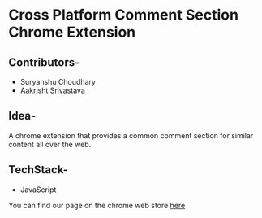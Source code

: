 # Cross Platform Comment Section Chrome Extension

## Contributors-
* Suryanshu Choudhary
* Aakrisht Srivastava

## Idea- 
A chrome extension that provides a common comment section for similar content all over the web.

## TechStack-
* JavaScript

You can find our page on the chrome web store [here](https://chromewebstore.google.com/detail/stream-threads/igljibplfgkghaglhncijpofphcijbcp)


